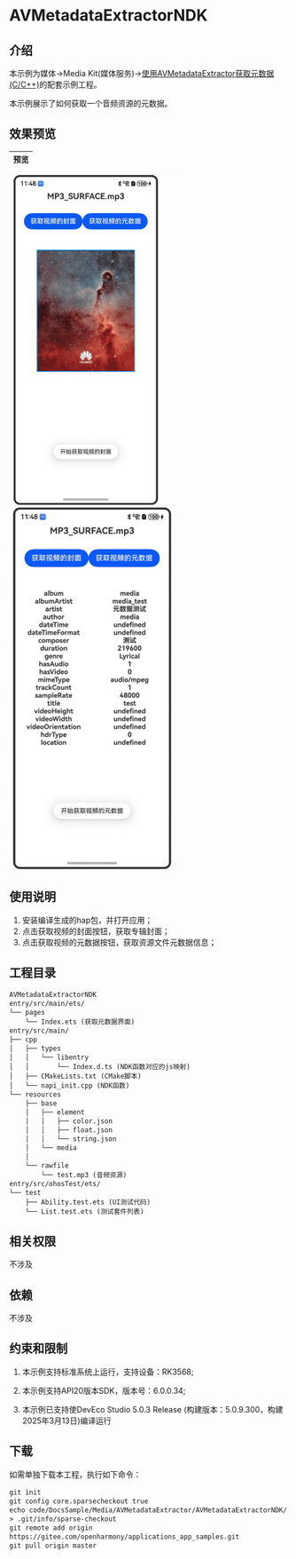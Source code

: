 # AVMetadataExtractorNDK

## 介绍

本示例为媒体->Media Kit(媒体服务)->[使用AVMetadataExtractor获取元数据(C/C++)](https://gitee.com/openharmony/docs/blob/master/zh-cn/application-dev/media/media/using-ndk-avmetadataextractor-for-media.md)的配套示例工程。 

本示例展示了如何获取一个音频资源的元数据。

## 效果预览

| 预览                                      | 
| -------------------------------------------- | 
<img src="./screenshots/FetchCover.png" width="300" />
<img src="./screenshots/FetchMetaData.png" width="300" />

## 使用说明
1. 安装编译生成的hap包，并打开应用；
2. 点击获取视频的封面按钮，获取专辑封面；
3. 点击获取视频的元数据按钮，获取资源文件元数据信息；

## 工程目录

```
AVMetadataExtractorNDK
entry/src/main/ets/
└── pages
    └── Index.ets (获取元数据界面)
entry/src/main/
├── cpp
│   ├── types
│   │   └── libentry
│   │       └── Index.d.ts (NDK函数对应的js映射)
│   ├── CMakeLists.txt (CMake脚本)
│   └── napi_init.cpp (NDK函数)
└── resources
    ├── base
    │   ├── element
    │   │   ├── color.json
    │   │   ├── float.json
    │   │   └── string.json
    │   └── media
    │
    └── rawfile
        └── test.mp3 (音频资源)
entry/src/ohosTest/ets/
└── test
    ├── Ability.test.ets (UI测试代码)
    └── List.test.ets (测试套件列表)
```

## 相关权限

不涉及

## 依赖

不涉及

## 约束和限制

1. 本示例支持标准系统上运行，支持设备：RK3568;

2. 本示例支持API20版本SDK，版本号：6.0.0.34;
   
3. 本示例已支持使DevEco Studio 5.0.3 Release (构建版本：5.0.9.300，构建 2025年3月13日)编译运行

## 下载

如需单独下载本工程，执行如下命令：

```
git init
git config core.sparsecheckout true
echo code/DocsSample/Media/AVMetadataExtractor/AVMetadataExtractorNDK/ > .git/info/sparse-checkout
git remote add origin https://gitee.com/openharmony/applications_app_samples.git
git pull origin master
```